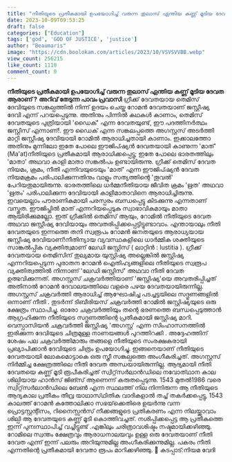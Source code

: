 ```yaml
---
title: "നീതിയുടെ പ്രതീകമായി ഉപയോഗിച്ച് വരുന്ന തുലാസ് ഏന്തിയ കണ്ണ് മൂടിയ ദേവത ആരാണ്‌ ?"
date: 2023-10-09T09:53:25
draft: false
categories: ["Education"]
tags: ['god', 'GOD OF JUSTICE', 'justice']
author: "Beaumaris"
image: "https://cdn.boolokam.com/articles/2023/10/VSVSVVBB.webp"
view_count: 256215
like_count: 1110
comment_count: 0
---
```


**നീതിയുടെ പ്രതീകമായി ഉപയോഗിച്ച് വരുന്ന തുലാസ് ഏന്തിയ കണ്ണ് മൂടിയ ദേവത ആരാണ്‌ ?** **അറിവ് തേടുന്ന പാവം പ്രവാസി** ഗ്രീക്ക് ദേവതയായ തെമിസ് ദേവിയുടെ സങ്കല്പത്തിൽ നിന്ന് ഉദയം ചെയ്ത റോമൻ ദേവതയാണ് ജസ്റ്റീഷ്യ ദേവി എന്ന് പറയപ്പെടുന്നു. അതിനും പിന്നിൽ കഥകൾ കാണാം, തെമിസ് ദേവതയുടെ പുത്രിയായി 'ഡൈക്' എന്ന ദേവതയുണ്ട്, ഈ പദത്തിനർത്ഥം ജസ്റ്റിസ് എന്നാണ്!. ഈ ഡൈക് എന്ന സങ്കലപ്പത്തെ അഗസ്റ്റസ് അടർത്തി മാറ്റി ജസ്റ്റീഷ്യ ദേവിയായി റോമിൽ ആരാധിച്ചതായി കാണാം. ഇക്കാലത്തോ അതിനും മുന്നിലോ ഇതേ പോലെ ഈജിപ്ഷ്യൻ ദേവതയായി കാണുന്ന 'മാത്' (Ma'at)നീതിയുടെ പ്രതീകമായി ആരാധിക്കപ്പെട്ടു; ഇതേ പോലെ ഭാരതത്തിലും 'മാതാ' അഥവാ കാളി മാതാ സങ്കൽപം ഉണ്ടായിരുന്നു. ഗ്രീക്ക് തെമിസ് ദേവത നിയമം, ക്രമം, നീതി എന്നിവയുടെയും 'മാത്' എന്ന ഈജിപ്ഷ്യൻ ദേവത നിയമക്രമം പരിപാലിക്കുന്നതിനും വാളും സത്യത്തിന്റെ 'തൂവൽ' പേറിയതുമായിരുന്നു. ഭാരതത്തിലെ ധർമ്മനീതിയായ ജീവിത ക്രമം 'ഋത' അഥവാ 'ഋതം' പരിപാലിക്കുന്ന ദേവിയായി കാളീമാതാവിനെ ആരാധിച്ചിരുന്നു. ഇവയെല്ലാം പൗരാണികമായി പരസ്പരം ബന്ധപ്പെട്ടു കിടക്കുന്നു എന്നതാണ് വസ്തുത. ഈജിപ്തിൽ മാത് എന്നറിയപ്പെടുക സ്വാഭാവികമായും മാതാ ആയിരിക്കുമല്ലോ. ഇത് ഗ്രീക്കിൽ തെമിസ് ആയും, റോമിൽ നീതിയുടെ ദേവത അഥവാ ജസ്റ്റീഷ്യ ദേവിയായും അവതരിപ്പിക്കപ്പെട്ടിട്ടുണ്ടാവാം. എന്തായാലും നീതി ദേവതയുടെ ഇന്നത്തെ തനി സ്വരൂപം റോമൻ ജനതയുടെ ആരാധ്യയായ ജസ്റ്റീഷ്യ ദേവിയാണ്!നീതിന്യായ വ്യവസ്ഥകളിലെ ധാർമ്മിക ശക്തിയുടെ സാങ്കൽപ്പിക വ്യക്തിത്വമാണ് ലേഡി ജസ്റ്റിസ് ( ലാറ്റിൻ : Iustitia ). ഗ്രീക്ക് ദേവതയായ തെമിസിന് തുല്യമായ യുസ്റ്റിഷ്യ അല്ലെങ്കിൽ ജസ്റ്റിഷ്യ എന്നറിയപ്പെടുന്ന പുരാതന റോമൻ ഐതിഹ്യങ്ങളിലെ നീതിയുടെ സ്വരൂപ വ്യക്തിത്വത്തിൽ നിന്നാണ് 'ലേഡി ജസ്റ്റിസ്' അഥവാ നീതി ദേവത ഉത്ഭവിക്കുന്നത്. അഗസ്റ്റസ് ചക്രവർത്തിയാണ് 'ജസ്റ്റിഷ്യ'യെ അവതരിപ്പിച്ചത് അതിനാൽ റോമൻ ദേവാലയത്തിലെ വളരെ പഴയ ദേവതയായിരുന്നില്ല. അഗസ്റ്റസ് ചക്രവർത്തി ആരാധിച്ച് ആഘോഷിച്ച പടച്ചട്ടയിലെ സദ്ഗുണങ്ങളിൽ ഒന്നാണ് നീതി . തുടർന്ന് ടിബീരിയസ് ചക്രവർത്തി റോമിൽ ജസ്റ്റിഷ്യയുടെ ഒരു ക്ഷേത്രം സ്ഥാപിച്ചു. ഓരോ ചക്രവർത്തിയും തന്റെ ഭരണത്തെ ബന്ധപ്പെടുത്താൻ ആഗ്രഹിക്കുന്ന നീതിയുടെ സദ്ഗുണത്തിന്റെ പ്രതീകമായി ജസ്റ്റിഷ്യ മാറി. വെസ്പാസിയൻ ചക്രവർത്തി ജസ്റ്റിഷ്യ 'അഗസ്റ്റ' എന്ന സിംഹാസനത്തിൽ ഇരിക്കുന്ന ദേവിയുടെ ചിത്രമുള്ള നാണയങ്ങൾ പുറത്തിറക്കി . അദ്ദേഹത്തിന് ശേഷം പല ചക്രവർത്തിമാരും തങ്ങളെ നീതിയുടെ സംരക്ഷകരായി പ്രഖ്യാപിക്കാൻ ദേവിയുടെ ചിത്രം ഉപയോഗിച്ചു. ഇങ്ങനെയാണ് നീതിയുടെ ദേവതയായി ലോകമൊട്ടാകെ ഒരു സ്ത്രീ സങ്കല്പത്തെ അംഗീകരിച്ചത്. അഗസ്റ്റസ് നിർമ്മിച്ച ക്ഷേത്രത്തിലെ നീതി ദേവത അന്ധയായിരുന്നില്ല. ആദ്യമായി നീതി ദേവതയെ കണ്ണ് മൂടി രൂപീകരിച്ചത് സ്വിറ്റ്‌സർലാൻഡിലെ നവോത്‌ഥാന കാല ശില്പിയായ ഹാൻസ് ജിങ്സ് ആണെന്ന് കരുതപ്പെടുന്നു. 1543 മുതൽ1986 വരെ സ്വിറ്റ്‌സർലാൻഡിലെ ബേൺ എന്ന സ്ഥലത്ത് നില നിന്നിരുന്ന ആ നീതിയുടെ ആദ്യകാല പ്രതീകം തീവ്ര യാഥാസ്‌ഥിതിക വാദികളാൽ തച്ച് തകർക്കപ്പെട്ടു, 1543 കാലത്ത് റോമൻ കത്തോലിക്കാ സഭയ്‌ക്കെതിരെ ഉയർന്നു വന്ന പ്രൊട്ടസ്റ്റന്റിസം, റിനൈസ്സൻസ് നീക്കങ്ങളുടെ പ്രതികരണം എന്ന നിലയ്ക്കാവാം ശില്പി ആ ദേവതയുടെ കണ്ണ് മൂടി കൊത്തിവച്ചത്. നശിപ്പിക്കപ്പെട്ട ആ പ്രതീകത്തെ ഇന്ന് പുനഃസ്ഥാപിച്ച് വച്ചിട്ടുണ്ട് .എങ്കിലും ചരിത്രാവശിഷ്ടം നഷ്ടമായിക്കഴിഞ്ഞു. റോമിലെ സ്വന്തം ക്ഷേത്രവും ആരാധനാലയവും ഉള്ള ഒരു ദേവതയാണ് നീതി ദേവത എന്ന് ഇന്ന് പലരും അറിയുന്നുമില്ല അംഗീകരിക്കുന്നുമില്ല. പകരം നീതി എന്നതിന്റെ പ്രതീകമായി ദേവതാ രൂപം മാറിക്കഴിഞ്ഞു. 📌 കടപ്പാട്:നിയമ വേദി
